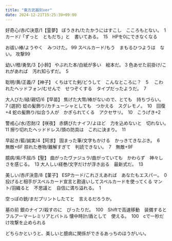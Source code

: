 ```yaml
---
title: "東方武器別ver"
date: 2024-12-21T15:25:39+09:00
---
```

好奇心/赤/C決意/1【霊夢】
ぼうきれ/たたかうにはすこし　こころもとない。　1
カード/「ずっと　ともだち」と　書いてある。　15　HPを0にできなくなる

お祓い棒/ようやく　みつけた。 99
スペルカード/もう　まもるひつようは　ない。 攻撃99


幼い/橙/勇気/3【小鈴】
やぶれた本/白紙が多い　絵本だ。 3
色あせた前掛け/これがあれば　汚れ知らずだ。　5

聡明/黄/正義/7【神子】
くちはてた剣/どうして　こんなところに？　5　
こわれたヘッドフォン/むせんで　せつぞくする　タイプだったようだ。　7

大人びた/緑/親切/6【早苗】
焦げた大幣/棒がないので、とても　持ちづらい。　7
(選択)
蛙の髪飾り/カチューシャとしても　つかえる　スグレモノ。　10　回復+4
蛇の髪飾り/似合う人が　かぎられてくる　アクセサリ。　10　こうげき+2

警戒心/水/忍耐/2【咲夜】
赤錆びたナイフ/よほど　力を込めないと　切れない。　11
擦り切れたヘッドドレス/頭の防具は　これに決まり。　11

早起き/藍/誠実/4【阿求】
固まった筆/文字もかける　かっきてきなぶき。　6　無敵+6F
掠れた巻物/難解すぎて　判読できない。　7　無敵+9F

臆病/紫/不屈/5【聖】
曲がったヴァジュラ/曲がっていても　かわらず　神々しさを感じる。　13
大人しい経巻/文字だけが浮き出る　最新式だ。　13



美しい/赤/F決意/8【菫子】
ESPカード/これさえあれば　あなたもエスパー。　0　投げると相手がスペルカード宣言と勘違いしてスペルカードを使ってくる
マント/羽織ると　不思議と　自信に満ち溢れる。　1

空っぽの銃/まだプリントしたてと　言えるだろうか。


墓の前
銀のナイフ/殺すのに　ぴったりだ。　100　Shiftで高速移動　装備するとフルアーマーレミリアとバトル
懐中時計/盾として　使える。　100　cで一秒だけ攻撃を止められる




どちらかというと、美しいと臆病に関係ができるあっちのほうがいい。
